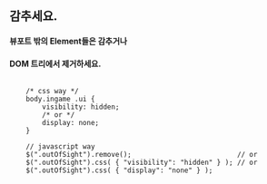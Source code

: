 ##  감추세요.

<div class="fragment roll-in">
	<h4>뷰포트 밖의 Element들은 감추거나</h4>
	<h4>DOM 트리에서 제거하세요.</h4>
</div>

<pre class="fragment roll-in"><code>
	/* css way */
	body.ingame .ui {
		visibility: hidden;
		/* or */
		display: none;
	}

	// javascript way
	$(".outOfSight").remove();							// or
	$(".outOfSight").css( { "visibility": "hidden" } );	// or
	$(".outOfSight").css( { "display": "none" } );

</code></pre>
